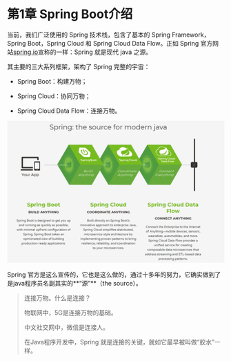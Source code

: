 # 第1章 Spring Boot介绍

当前，我们广泛使用的 Spring 技术栈，包含了基本的 Spring Framework，Spring Boot，Spring Cloud 和 Spring Cloud Data Flow。正如 Spring 官方网站[spring.io]( https://spring.io/ )宣称的一样：Spring 就是现代 java 之源。

其主要的三大系列框架，架构了 Spring 完整的宇宙：

- Spring Boot：构建万物；

- Spring Cloud：协同万物；

- Spring Cloud Data Flow：连接万物。

![Spring: the source for modern java](images/image-20191104213843668.png)

Spring 官方是这么宣传的，它也是这么做的，通过十多年的努力，它确实做到了是java程序员名副其实的**“源”**（the source）。

> 连接万物。什么是连接？
>
> 物联网中，5G是连接万物的基础。
>
> 中文社交网中，微信是连接人。
>
> 在Java程序开发中，Spring 就是连接的关键，就如它最早被叫做“胶水”一样。
